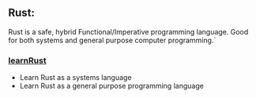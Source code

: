 ## Rust:
Rust is a safe, hybrid Functional/Imperative programming language.
Good for both systems and general purpose computer programming.`

### [learnRust](learnRust)
* Learn Rust as a systems language
* Learn Rust as a general purpose programming language
